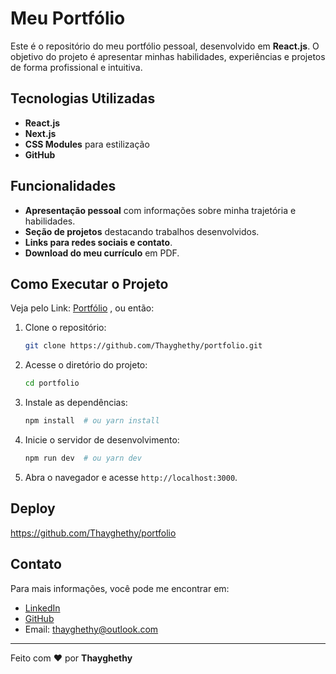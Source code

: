 # Meu Portfólio

Este é o repositório do meu portfólio pessoal, desenvolvido em **React.js**. O objetivo do projeto é apresentar minhas habilidades, experiências e projetos de forma profissional e intuitiva.

## Tecnologias Utilizadas
- **React.js**
- **Next.js**
- **CSS Modules** para estilização
- **GitHub**

## Funcionalidades
- **Apresentação pessoal** com informações sobre minha trajetória e habilidades.
- **Seção de projetos** destacando trabalhos desenvolvidos.
- **Links para redes sociais e contato**.
- **Download do meu currículo** em PDF.

## Como Executar o Projeto
Veja pelo Link: [Portfólio](https://portfolio-jxa5yog6x-thayghethys-projects.vercel.app/) ,
ou então:
1. Clone o repositório:
   ```bash
   git clone https://github.com/Thayghethy/portfolio.git
   ```
2. Acesse o diretório do projeto:
   ```bash
   cd portfolio
   ```
3. Instale as dependências:
   ```bash
   npm install  # ou yarn install
   ```
4. Inicie o servidor de desenvolvimento:
   ```bash
   npm run dev  # ou yarn dev
   ```
5. Abra o navegador e acesse `http://localhost:3000`.

## Deploy
https://github.com/Thayghethy/portfolio

## Contato
Para mais informações, você pode me encontrar em:
- [LinkedIn](https://www.linkedin.com/in/thayghethy-souza-22428120a/)
- [GitHub](https://github.com/Thayghethy)
- Email: thayghethy@outlook.com

---
Feito com ❤️ por **Thayghethy**
